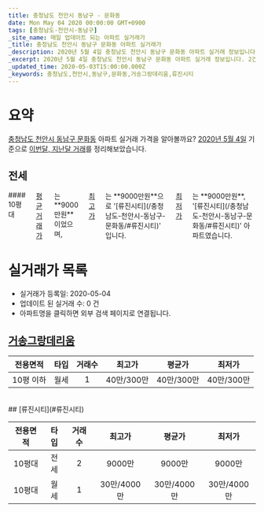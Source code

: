 ```yaml
---
title: 충청남도 천안시 동남구 - 문화동
date: Mon May 04 2020 00:00:00 GMT+0900
tags: [충청남도-천안시-동남구]
_site_name: 매일 업데이트 되는 아파트 실거래가
_title: 충청남도 천안시 동남구 문화동 아파트 실거래가
_description: 2020년 5월 4일 충청남도 천안시 동남구 문화동 아파트 실거래 정보입니다. 2건 아파트 정보가 있습니다.
_excerpt: 2020년 5월 4일 충청남도 천안시 동남구 문화동 아파트 실거래 정보입니다. 2건 아파트 정보가 있습니다.
_updated_time: 2020-05-03T15:00:00.000Z
_keywords: 충청남도,천안시,동남구,문화동,거송그랑데리움,류진시티
---
```





# 요약
<ins>충청남도 천안시 동남구 문화동</ins> 아파트 실거래 가격을 알아볼까요? <ins>2020년 5월 4일</ins> 기준으로 <ins>이번달, 지난달 거래</ins>를 정리해보았습니다.

## 전세
<div class="container">
<div class="twelve columns" markdown="1">
#### 10평대
<ins>평균 거래가</ins>는 **9000만원**이었으며, <ins>최고가</ins>는 **9000만원**으로 '[류진시티](/충청남도-천안시-동남구-문화동/#류진시티)' 입니다. <ins>최저가</ins>는 **9000만원**, '[류진시티](/충청남도-천안시-동남구-문화동/#류진시티)' 아파트였습니다.
</div>
</div>



# 실거래가 목록
- 실거래가 등록일: 2020-05-04
- 업데이트 된 실거래 수: 0 건
- 아파트명을 클릭하면 외부 검색 페이지로 연결됩니다.

## [거송그랑데리움](#거송그랑데리움)

|전용면적|타입|거래수|최고가|평균가|최저가|
|:---:|:---:|:---:|:---:|:---:|:---:|
|10평 이하|<span class="deal-type-3">월세</span>|1|40만/300만|40만/300만|40만/300만|

<br/>
## [류진시티](#류진시티)

|전용면적|타입|거래수|최고가|평균가|최저가|
|:---:|:---:|:---:|:---:|:---:|:---:|
|10평대|<span class="deal-type-2">전세</span>|2|9000만|9000만|9000만|
|10평대|<span class="deal-type-3">월세</span>|1|30만/4000만|30만/4000만|30만/4000만|

<br/>



